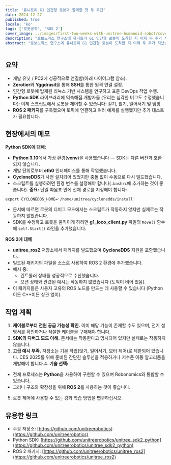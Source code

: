 ```yaml
---
title: '유니트리 G1 인간형 로봇과 함께한 첫 두 주간'
date: 2024-12-27
published: true
locale: 'ko'
tags: ['로봇공학', 'ROS 2']
cover_image: ../images/first-two-weeks-with-unitree-humanoid-robot/cover.webp
description: "로보노믹스 연구소에 유니트리 G1 인간형 로봇이 도착한 지 이제 두 주가 지났습니다. 로봇공학 석사 학위를 가진 적어도 다섯 명의 엔지니어 팀이 새로운 장치를 연구하고 프로그래밍하기 시작했습니다. 우리는 현장에서의 첫 소식을 공유하고자 합니다: 인상, 발견 및 인간형 혁명을 향한 도전!"
abstract: "로보노믹스 연구소에 유니트리 G1 인간형 로봇이 도착한 지 이제 두 주가 지났습니다. 로봇공학 석사 학위를 가진 적어도 다섯 명의 엔지니어 팀이 새로운 장치를 연구하고 프로그래밍하기 시작했습니다. 우리는 현장에서의 첫 소식을 공유하고자 합니다: 인상, 발견 및 인간형 혁명을 향한 도전!"
---
```


## 요약

- 개발 유닛 / PC2에 성공적으로 연결함(아래 다이어그램 참조).
- **Zerotier**와 **Yggdrasil**을 통해 **SSH**를 통한 원격 연결 설정.
- 인간형 로봇에 탑재된 리눅스 기반 시스템을 연구하고 표준 DevOps 작업 수행.
- **Python SDK** 라이브러리에 익숙해짐.개발자들 (우리는 심각한 버그도 수정했습니다): 이제 스크립트에서 로봇을 제어할 수 있습니다: 걷기, 앉기, 일어서기 및 댐핑.
- **ROS 2 패키지**를 구축했으며 토픽에 연결하고 여러 예제를 실행했지만 추가 테스트가 필요합니다.

<rb-image zoom src="./images/first-two-weeks-with-unitree-humanoid-robot/image-schemes.webp" alt="Unitree 인간형 로봇 데이터 스트림" />

## 현장에서의 메모

**Python SDK에 대해:**

- **Python 3.10**에서 가상 환경(**venv**)을 사용했습니다 — SDK는 다른 버전과 호환되지 않습니다.
- 개발 단위로부터 **eth0** 인터페이스를 통해 작업했습니다.
- **CycloneDDS**가 사전 설치되어 있었지만 충돌 없이 수동으로 다시 빌드했습니다.
- 스크립트를 실행하려면 환경 변수를 설정해야 합니다(`.bashrc`에 추가하는 것이 좋습니다). **중요:** 단일 따옴표 안에 전체 경로를 지정해야 합니다:

<rb-code>

```
export CYCLONEDDS_HOME='/home/unitree/cyclonedds/install'
```
</rb-code>

- 문서에 따르면 로봇의 디버그 모드에서는 스크립트가 작동하지 않지만 실제로는 작동하지 않았습니다.
- SDK를 수정하고 로봇을 움직이게 하려면 **g1_loco_client.py** 파일의 `Move()` 함수에 `self.Start()` 라인을 추가했습니다.

**ROS 2에 대해**

- **unitree_ros2** 저장소에서 패키지를 빌드했으며 **CycloneDDS** 지원을 포함했습니다..
- 빌드된 패키지의 파일을 소스로 사용하여 ROS 2 환경에 추가했습니다.
- 예시 중:
  - 컨트롤러 상태를 성공적으로 수신했습니다.
  - 모션 상태와 관련된 예시는 작동하지 않았습니다 (토픽이 비어 있음).
- 이 패키지들은 사용자 고유의 ROS 노드를 만드는 데 사용할 수 있습니다 (Python이든 C++이든 상관 없이).

<rb-grid :columns="2" textAlign="center" align="end">
  <rb-grid-element>
    <rb-image zoom src="./images/first-two-weeks-with-unitree-humanoid-robot/first-entering.webp" alt="Unitree humanoid robot first enter" />
  </rb-grid-element>
  <rb-grid-element>
    <rb-image zoom src="./images/first-two-weeks-with-unitree-humanoid-robot/cyclonedds-error.webp" alt="Unitree humanoid robot cyclonedds error" />
  </rb-grid-element>
</rb-grid>

## 작업 계획

1. **케이블로부터 전원 공급 가능성 확인.** 이미 해당 기능이 존재할 수도 있으며, 전기 설명서를 확인하거나 적절한 케이블을 구매해야 합니다.
2. **SDK의 디버그 모드 이해.** 문서에는 작동한다고 명시되어 있지만 실제로는 작동하지 않습니다.
3. **고급 예시 부족.** 저장소는 기본 작업(앉기, 일어서기, 모터 제어)로 제한되어 있습니다. CES 2025를 위해 준비된 간단한 솔루션을 적응하거나 저수준 이동 알고리즘을 개발해야 합니다.4. **기술 선택:**
  - 전체 프로세스는 **Python**을 사용하여 구현할 수 있으며 Robonomics와 통합할 수 있습니다.
  - 그러나 구조와 확장성을 위해 **ROS 2**를 사용하는 것이 좋습니다.
5. 로봇 제어에 사용할 수 있는 강화 학습 방법을 **연구**하십시오.

## 유용한 링크

- 주요 저장소: [https://github.com/unitreerobotics](https://github.com/unitreerobotics)   
- Python SDK: [https://github.com/unitreerobotics/unitree_sdk2_python](https://github.com/unitreerobotics/unitree_sdk2_python)   
- ROS 2 패키지: [https://github.com/unitreerobotics/unitree_ros2](https://github.com/unitreerobotics/unitree_ros2)  
